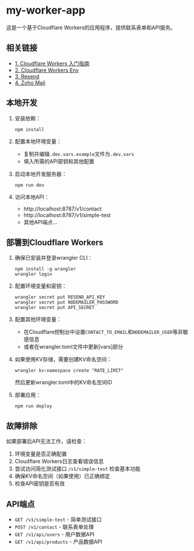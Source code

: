 # my-worker-app

这是一个基于Cloudflare Workers的应用程序，提供联系表单和API服务。

## 相关链接

- [1. Cloudflare Workers 入门指南](https://developers.cloudflare.com/workers/get-started/guide/)
- [2. Cloudflare Workers Env](https://developers.cloudflare.com/workers/configuration/environment-variables/)
- [3. Resend](https://resend.com/)
- [4. Zoho Mail](https://mailadmin.zoho.com/)

## 本地开发

1. 安装依赖：

   ```
   npm install
   ```

2. 配置本地环境变量：

   - 复制并编辑`.dev.vars.example`文件为`.dev.vars`
   - 填入所需的API密钥和其他配置

3. 启动本地开发服务器：

   ```
   npm run dev
   ```

4. 访问本地API：
   - http://localhost:8787/v1/contact
   - http://localhost:8787/v1/simple-test
   - 其他API端点...

## 部署到Cloudflare Workers

1. 确保已安装并登录wrangler CLI：

   ```
   npm install -g wrangler
   wrangler login
   ```

2. 配置环境变量和密钥：
   ```
   wrangler secret put RESEND_API_KEY
   wrangler secret put NODEMAILER_PASSWORD
   wrangler secret put API_SECRET
   ```
3. 配置其他环境变量：

   - 在Cloudflare控制台中设置`CONTACT_TO_EMAIL`和`NODEMAILER_USER`等非敏感信息
   - 或者在wrangler.toml文件中更新[vars]部分

4. 如果使用KV存储，需要创建KV命名空间：

   ```
   wrangler kv:namespace create "RATE_LIMIT"
   ```

   然后更新wrangler.toml中的KV命名空间ID

5. 部署应用：
   ```
   npm run deploy
   ```

## 故障排除

如果部署后API无法工作，请检查：

1. 环境变量是否正确配置
2. Cloudflare Workers日志查看错误信息
3. 尝试访问简化测试接口 `/v1/simple-test` 检查基本功能
4. 确保KV命名空间（如果使用）已正确绑定
5. 检查API密钥是否有效

## API端点

- `GET /v1/simple-test` - 简单测试接口
- `POST /v1/contact` - 联系表单处理
- `GET /v1/api/users` - 用户数据API
- `GET /v1/api/products` - 产品数据API
